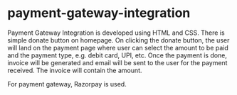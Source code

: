 # payment-gateway-integration

Payment Gateway Integration is developed using HTML and CSS. There is simple donate button on homepage. On clicking the donate button, the user will land on the payment page where user can select the amount to be paid and the payment type, e.g. debit card, UPI, etc. Once the payment is done, invoice will be generated and email will be sent to the user for the payment received. The invoice will contain the amount.

For payment gateway, Razorpay is used.
